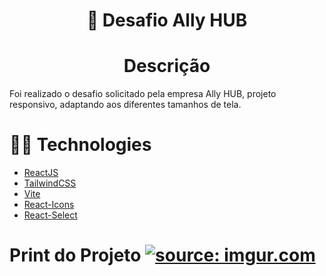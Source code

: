 <h1 align="center"> 
  🚀 Desafio Ally HUB
</h1>
<h1 align="center"> 
 Descrição
 </h1>
  <p>Foi realizado o desafio solicitado pela empresa Ally HUB, projeto responsivo, adaptando aos diferentes tamanhos de tela.</p>
  <h1>  💊💊 Technologies </h1>

- [ReactJS](https://https://reactjs.org/)
- [TailwindCSS](https://tailwindcss.com/)
- [Vite](https://vitejs.dev/)
- [React-Icons](https://react-icons.github.io/react-icons/)
- [React-Select](https://react-select.com/home)

<h1> 
 Print do Projeto
<a href="https://imgur.com/FE6PzOX"><img src="https://i.imgur.com/FE6PzOX.png" title="source: imgur.com" /></a>
 </h1>
